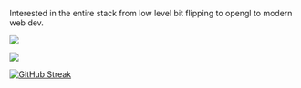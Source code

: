 Interested in the entire stack from low level bit flipping to opengl to modern web dev.

![](https://github-readme-stats.vercel.app/api?username=iKlsR&show_icons=true&count_private=true&theme=ayu-mirage&include_all_commits)

![](https://github-readme-stats.vercel.app/api/top-langs?username=iKlsR&show_icons=true&locale=en&layout=compact&count_private=true&langs_count=16")

[![GitHub Streak](https://github-readme-streak-stats.herokuapp.com/?user=iKlsR)](https://git.io/streak-stats)
